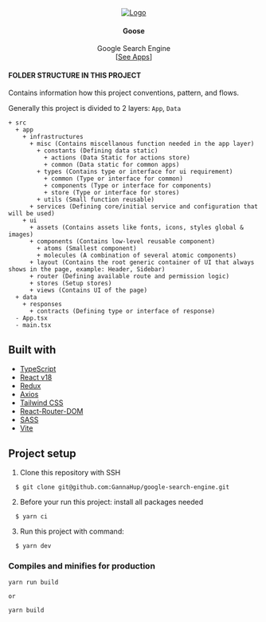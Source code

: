 <div align="center">
  <a href="https://g-goose.netlify.app/">
    <img src="https://user-images.githubusercontent.com/86098273/192129086-53f7017e-0161-48f8-a1e9-47a15aadb940.png" alt="Logo">
  </a>
  <br />
  <h4>Goose</h4>
  <span>Google Search Engine</span>
  <br />
  [<a href="https://g-goose.netlify.app/">See Apps</a>]
</div>

#### FOLDER STRUCTURE IN THIS PROJECT

Contains information how this project conventions, pattern, and flows.

Generally this project is divided to 2 layers: `App`, `Data`

```
+ src
  + app
    + infrastructures
      + misc (Contains miscellanous function needed in the app layer)
        + constants (Defining data static)
          + actions (Data Static for actions store)
          + common (Data static for common apps)
        + types (Contains type or interface for ui requirement)
          + common (Type or interface for common)
          + components (Type or interface for components)
          + store (Type or interface for stores)
        + utils (Small function reusable)
      + services (Defining core/initial service and configuration that will be used)
    + ui
      + assets (Contains assets like fonts, icons, styles global & images)
      + components (Contains low-level reusable component)
        + atoms (Smallest component)
        + molecules (A combination of several atomic components)
      + layout (Contains the root generic container of UI that always shows in the page, example: Header, Sidebar)
      + router (Defining available route and permission logic)
      + stores (Setup stores)
      + views (Contains UI of the page)
  + data
    + responses
      + contracts (Defining type or interface of response)
  - App.tsx
  - main.tsx
```



## Built with

- [TypeScript](https://www.typescriptlang.org/)
- [React v18](https://reactjs.org/)
- [Redux](https://react-redux.js.org/)
- [Axios](https://axios-http.com/docs/intro)
- [Tailwind CSS](https://tailwindcss.com/)
- [React-Router-DOM](https://v5.reactrouter.com/web/guides/quick-start)
- [SASS](https://sass-lang.com/)
- [Vite](https://vitejs.dev/)


## Project setup

1. Clone this repository with SSH
```
  $ git clone git@github.com:GannaHup/google-search-engine.git
```

2. Before your run this project: install all packages needed
```
  $ yarn ci
```
3. Run this project with command:
```
  $ yarn dev
```


### Compiles and minifies for production

```
yarn run build

or

yarn build
```

